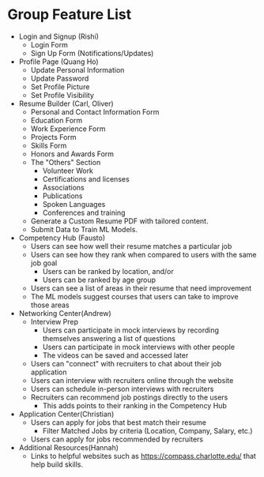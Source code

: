 # Group Feature List
- Login and Signup (Rishi)
  - Login Form
  - Sign Up Form (Notifications/Updates)
- Profile Page (Quang Ho)
  - Update Personal Information
  - Update Password
  - Set Profile Picture
  - Set Profile Visibility
- Resume Builder (Carl, Oliver)
  - Personal and Contact Information Form
  - Education Form
  - Work Experience Form
  - Projects Form
  - Skills Form
  - Honors and Awards Form
  - The "Others" Section
    - Volunteer Work
    - Certifications and licenses
    - Associations
    - Publications
    - Spoken Languages
    - Conferences and training
  - Generate a Custom Resume PDF with tailored content.
  - Submit Data to Train ML Models.
- Competency Hub (Fausto)
  - Users can see how well their resume matches a particular job
  - Users can see how they rank when compared to users with the same job goal
    - Users can be ranked by location, and/or
    - Users can be ranked by age group
  - Users can see a list of areas in their resume that need improvement
  - The ML models suggest courses that users can take to improve those areas
- Networking Center(Andrew)
  - Interview Prep
    - Users can participate in mock interviews by recording themselves answering a list of questions
    - Users can participate in mock interviews with other people
    - The videos can be saved and accessed later
  - Users can "connect" with recruiters to chat about their job application
  - Users can interview with recruiters online through the website
  - Users can schedule in-person interviews with recruiters
  - Recruiters can recommend job postings directly to the users
    - This adds points to their ranking in the Competency Hub
- Application Center(Christian)
  - Users can apply for jobs that best match their resume
      - Filter Matched Jobs by criteria (Location, Company, Salary, etc.)
  - Users can apply for jobs recommended by recruiters
- Additional Resources(Hannah)
   - Links to helpful websites such as https://compass.charlotte.edu/ that help build skills.

